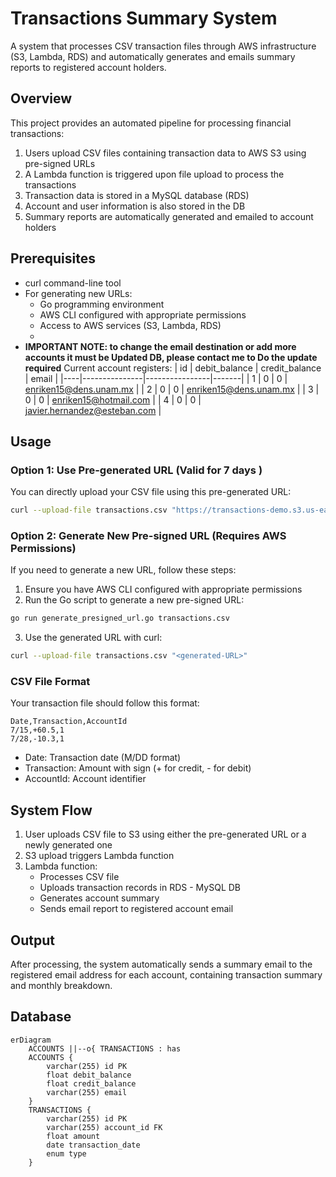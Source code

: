 # Transactions Summary System

A system that processes CSV transaction files through AWS infrastructure (S3, Lambda, RDS) and automatically generates and emails summary reports to registered account holders.

## Overview

This project provides an automated pipeline for processing financial transactions:
1. Users upload CSV files containing transaction data to AWS S3 using pre-signed URLs
2. A Lambda function is triggered upon file upload to process the transactions
3. Transaction data is stored in a MySQL database (RDS)
4. Account and user information is also stored in the DB
5. Summary reports are automatically generated and emailed to account holders


## Prerequisites

- curl command-line tool
- For generating new URLs:
  - Go programming environment
  - AWS CLI configured with appropriate permissions
  - Access to AWS services (S3, Lambda, RDS)
  -
- **IMPORTANT NOTE: to change the email destination or add more accounts it must be Updated DB, please contact me to Do the update required**
Current account registers:
| id | debit_balance | credit_balance | email |
|----|---------------|----------------|-------|
| 1  | 0             | 0              | enriken15@dens.unam.mx |
| 2  | 0             | 0              | enriken15@dens.unam.mx |
| 3  | 0             | 0              | enriken15@hotmail.com |
| 4  | 0             | 0              | javier.hernandez@esteban.com |


## Usage

### Option 1: Use Pre-generated URL (Valid for 7 days )

You can directly upload your CSV file using this pre-generated URL:

```bash
curl --upload-file transactions.csv "https://transactions-demo.s3.us-east-2.amazonaws.com/transactions.csv?X-Amz-Algorithm=AWS4-HMAC-SHA256&X-Amz-Credential=AKIAQXPZDEK6GV3NILUK%2F20241125%2Fus-east-2%2Fs3%2Faws4_request&X-Amz-Date=20241125T061704Z&X-Amz-Expires=604800&X-Amz-SignedHeaders=host&x-id=PutObject&X-Amz-Signature=0233eb612643838661b2cdff527cde95967d4ab1e4082b9bb77be9b2865ff7e9"
```

### Option 2: Generate New Pre-signed URL (Requires AWS Permissions)

If you need to generate a new URL, follow these steps:

1. Ensure you have AWS CLI configured with appropriate permissions
2. Run the Go script to generate a new pre-signed URL:
```bash
go run generate_presigned_url.go transactions.csv
```
3. Use the generated URL with curl:
```bash
curl --upload-file transactions.csv "<generated-URL>"
```

### CSV File Format

Your transaction file should follow this format:

```csv
Date,Transaction,AccountId
7/15,+60.5,1
7/28,-10.3,1
```

- Date: Transaction date (M/DD format)
- Transaction: Amount with sign (+ for credit, - for debit)
- AccountId: Account identifier

## System Flow

1. User uploads CSV file to S3 using either the pre-generated URL or a newly generated one
2. S3 upload triggers Lambda function
3. Lambda function:
   - Processes CSV file
   - Uploads transaction records in RDS - MySQL DB
   - Generates account summary
   - Sends email report to registered account email

## Output

After processing, the system automatically sends a summary email to the registered email address for each account, containing transaction summary and monthly breakdown.

## Database

```mermaid
erDiagram
    ACCOUNTS ||--o{ TRANSACTIONS : has
    ACCOUNTS {
        varchar(255) id PK
        float debit_balance
        float credit_balance
        varchar(255) email
    }
    TRANSACTIONS {
        varchar(255) id PK
        varchar(255) account_id FK
        float amount
        date transaction_date
        enum type
    }
```



